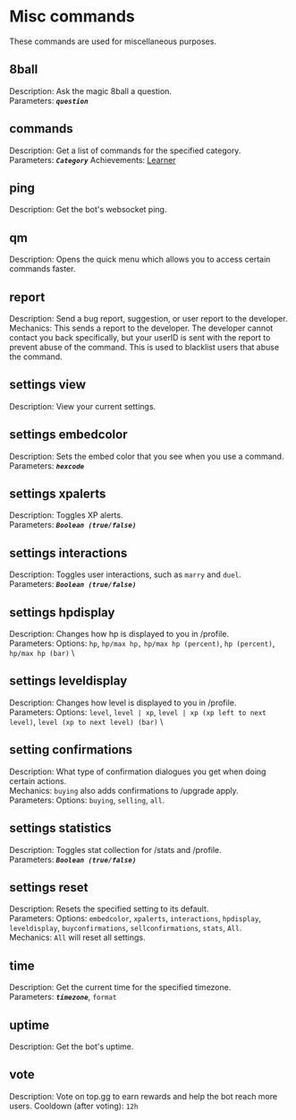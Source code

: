 # Misc commands
These commands are used for miscellaneous purposes.

## 8ball
Description: Ask the magic 8ball a question. \
Parameters: ***`question`***

## commands
Description: Get a list of commands for the specified category. \
Parameters: ***`Category`***
Achievements: [Learner](/collectibles/achievements?id=learner)

## ping
Description: Get the bot's websocket ping.

## qm
Description: Opens the quick menu which allows you to access certain commands faster.

## report
Description: Send a bug report, suggestion, or user report to the developer. \
Mechanics: This sends a report to the developer. The developer cannot contact you back specifically, but your userID is sent with the report to prevent abuse of the command. This is used to blacklist users that abuse the command.

## settings view
Description: View your current settings.

## settings embedcolor
Description: Sets the embed color that you see when you use a command. \
Parameters: ***`hexcode`***

## settings xpalerts
Description: Toggles XP alerts. \
Parameters: ***`Boolean (true/false)`***

## settings interactions
Description: Toggles user interactions, such as `marry` and `duel`. \
Parameters: ***`Boolean (true/false)`***

## settings hpdisplay
Description: Changes how hp is displayed to you in /profile. \
Parameters: Options: `hp`, `hp/max hp,` `hp/max hp (percent)`, `hp (percent)`, `hp/max hp (bar)` \

## settings leveldisplay
Description: Changes how level is displayed to you in /profile. \
Parameters: Options: `level`, `level | xp`, `level | xp (xp left to next level)`, `level (xp to next level) (bar)` \

## setting confirmations
Description: What type of confirmation dialogues you get when doing certain actions. \
Mechanics: `buying` also adds confirmations to /upgrade apply. \
Parameters: Options: `buying`, `selling`, `all`.

## settings statistics
Description: Toggles stat collection for /stats and /profile. \
Parameters: ***`Boolean (true/false)`***

## settings reset
Description: Resets the specified setting to its default. \
Parameters: Options: `embedcolor`, `xpalerts`, `interactions`, `hpdisplay`, `leveldisplay`, `buyconfirmations`, `sellconfirmations`, `stats`, `All`. \
Mechanics: `All` will reset all settings.

## time
Description: Get the current time for the specified timezone. \
Parameters: ***`timezone`***, `format`

## uptime
Description: Get the bot's uptime.

## vote
Description: Vote on top.gg to earn rewards and help the bot reach more users.
Cooldown (after voting): `12h`